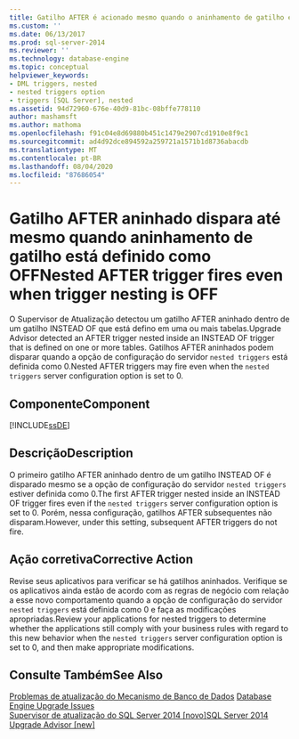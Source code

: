 ```yaml
---
title: Gatilho AFTER é acionado mesmo quando o aninhamento de gatilho está desativado | Microsoft Docs
ms.custom: ''
ms.date: 06/13/2017
ms.prod: sql-server-2014
ms.reviewer: ''
ms.technology: database-engine
ms.topic: conceptual
helpviewer_keywords:
- DML triggers, nested
- nested triggers option
- triggers [SQL Server], nested
ms.assetid: 94d72960-676e-40d9-81bc-08bffe778110
author: mashamsft
ms.author: mathoma
ms.openlocfilehash: f91c04e8d69880b451c1479e2907cd1910e8f9c1
ms.sourcegitcommit: ad4d92dce894592a259721a1571b1d8736abacdb
ms.translationtype: MT
ms.contentlocale: pt-BR
ms.lasthandoff: 08/04/2020
ms.locfileid: "87686054"
---
```

# <a name="nested-after-trigger-fires-even-when-trigger-nesting-is-off"></a><span data-ttu-id="46b6e-102">Gatilho AFTER aninhado dispara até mesmo quando aninhamento de gatilho está definido como OFF</span><span class="sxs-lookup"><span data-stu-id="46b6e-102">Nested AFTER trigger fires even when trigger nesting is OFF</span></span>
  <span data-ttu-id="46b6e-103">O Supervisor de Atualização detectou um gatilho AFTER aninhado dentro de um gatilho INSTEAD OF que está defino em uma ou mais tabelas.</span><span class="sxs-lookup"><span data-stu-id="46b6e-103">Upgrade Advisor detected an AFTER trigger nested inside an INSTEAD OF trigger that is defined on one or more tables.</span></span> <span data-ttu-id="46b6e-104">Gatilhos AFTER aninhados podem disparar quando a opção de configuração do servidor `nested triggers` está definida como 0.</span><span class="sxs-lookup"><span data-stu-id="46b6e-104">Nested AFTER triggers may fire even when the `nested triggers` server configuration option is set to 0.</span></span>  
  
## <a name="component"></a><span data-ttu-id="46b6e-105">Componente</span><span class="sxs-lookup"><span data-stu-id="46b6e-105">Component</span></span>  
 [!INCLUDE[ssDE](../../includes/ssde-md.md)]  
  
## <a name="description"></a><span data-ttu-id="46b6e-106">Descrição</span><span class="sxs-lookup"><span data-stu-id="46b6e-106">Description</span></span>  
 <span data-ttu-id="46b6e-107">O primeiro gatilho AFTER aninhado dentro de um gatilho INSTEAD OF é disparado mesmo se a opção de configuração do servidor `nested triggers` estiver definida como 0.</span><span class="sxs-lookup"><span data-stu-id="46b6e-107">The first AFTER trigger nested inside an INSTEAD OF trigger fires even if the `nested triggers` server configuration option is set to 0.</span></span> <span data-ttu-id="46b6e-108">Porém, nessa configuração, gatilhos AFTER subsequentes não disparam.</span><span class="sxs-lookup"><span data-stu-id="46b6e-108">However, under this setting, subsequent AFTER triggers do not fire.</span></span>  
  
## <a name="corrective-action"></a><span data-ttu-id="46b6e-109">Ação corretiva</span><span class="sxs-lookup"><span data-stu-id="46b6e-109">Corrective Action</span></span>  
 <span data-ttu-id="46b6e-110">Revise seus aplicativos para verificar se há gatilhos aninhados. Verifique se os aplicativos ainda estão de acordo com as regras de negócio com relação a esse novo comportamento quando a opção de configuração do servidor `nested triggers` está definida como 0 e faça as modificações apropriadas.</span><span class="sxs-lookup"><span data-stu-id="46b6e-110">Review your applications for nested triggers to determine whether the applications still comply with your business rules with regard to this new behavior when the `nested triggers` server configuration option is set to 0, and then make appropriate modifications.</span></span>  
  
## <a name="see-also"></a><span data-ttu-id="46b6e-111">Consulte Também</span><span class="sxs-lookup"><span data-stu-id="46b6e-111">See Also</span></span>  
 <span data-ttu-id="46b6e-112">[Problemas de atualização do Mecanismo de Banco de Dados](../../../2014/sql-server/install/database-engine-upgrade-issues.md) </span><span class="sxs-lookup"><span data-stu-id="46b6e-112">[Database Engine Upgrade Issues](../../../2014/sql-server/install/database-engine-upgrade-issues.md) </span></span>  
 [<span data-ttu-id="46b6e-113">Supervisor de atualização do SQL Server 2014 &#91;novo&#93;</span><span class="sxs-lookup"><span data-stu-id="46b6e-113">SQL Server 2014 Upgrade Advisor &#91;new&#93;</span></span>](sql-server-2014-upgrade-advisor.md)  
  
  
